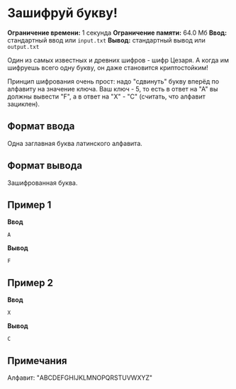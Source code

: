 # Зашифруй букву!

**Ограничение времени:** 1 секунда
**Ограничение памяти:** 64.0 Мб
**Ввод:** стандартный ввод или `input.txt`
**Вывод:** стандартный вывод или `output.txt`

Один из самых известных и древних шифров - шифр Цезаря. А когда им шифруешь всего одну букву, он даже становится криптостойким!

Принцип шифрования очень прост: надо "сдвинуть" букву вперёд по алфавиту на значение ключа. Ваш ключ - 5, то есть в ответ на "А" вы должны вывести "F", а в ответ на "X" - "C" (считать, что алфавит зациклен).

## Формат ввода

Одна заглавная буква латинского алфавита.

## Формат вывода

Зашифрованная буква.

## Пример 1

**Ввод**
```
A
```

**Вывод**
```
F
```

## Пример 2

**Ввод**
```
X
```

**Вывод**
```
C
```

## Примечания

Алфавит: "ABCDEFGHIJKLMNOPQRSTUVWXYZ"